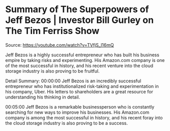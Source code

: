 # Summary of The Superpowers of Jeff Bezos | Investor Bill Gurley on The Tim Ferriss Show

Source: https://youtube.com/watch?v=TVfjS_l16mQ

Jeff Bezos is a highly successful entrepreneur who has built his business empire by taking risks and experimenting. His Amazon.com company is one of the most successful in history, and his recent venture into the cloud storage industry is also proving to be fruitful.

Detail Summary: 
00:00:00
Jeff Bezos is an incredibly successful entrepreneur who has institutionalized risk-taking and experimentation in his company, Uber. His letters to shareholders are a great resource for understanding his thinking in detail.

00:05:00
Jeff Bezos is a remarkable businessperson who is constantly searching for new ways to improve his businesses. His Amazon.com company is among the most successful in history, and his recent foray into the cloud storage industry is also proving to be a success.

